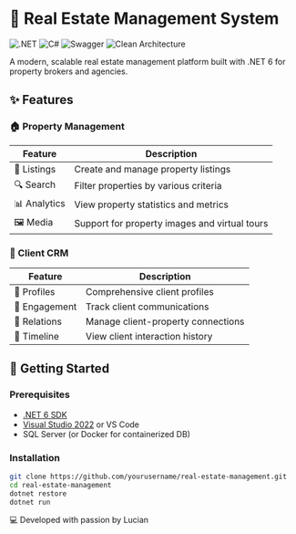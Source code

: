 # 🏡 Real Estate Management System  

![.NET](https://img.shields.io/badge/.NET-6.0-512BD4?logo=dotnet)
![C#](https://img.shields.io/badge/C%23-10.0-239120?logo=c-sharp)
![Swagger](https://img.shields.io/badge/Swagger-85EA2D?logo=swagger&logoColor=black)
![Clean Architecture](https://img.shields.io/badge/Architecture-Clean-01A8FF)

A modern, scalable real estate management platform built with .NET 6 for property brokers and agencies.

## ✨ Features

### 🏠 Property Management
| Feature        | Description                          |
|---------------|-----------------------------------|
| 📝 Listings   | Create and manage property listings |
| 🔍 Search     | Filter properties by various criteria |
| 📊 Analytics  | View property statistics and metrics |
| 🖼️ Media     | Support for property images and virtual tours |

### 👥 Client CRM
| Feature        | Description                          |
|---------------|-----------------------------------|
| 👤 Profiles   | Comprehensive client profiles |
| 💌 Engagement | Track client communications |
| 🤝 Relations  | Manage client-property connections |
| 📅 Timeline   | View client interaction history |

## 🚀 Getting Started

### Prerequisites
- [.NET 6 SDK](https://dotnet.microsoft.com/download)
- [Visual Studio 2022](https://visualstudio.microsoft.com/) or VS Code
- SQL Server (or Docker for containerized DB)

### Installation
```bash
git clone https://github.com/yourusername/real-estate-management.git
cd real-estate-management
dotnet restore
dotnet run
```
💻 Developed with passion by Lucian
